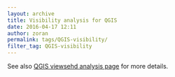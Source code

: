 ```yaml
---
layout: archive
title: Visibility analysis for QGIS
date: 2016-04-17 12:11
author: zoran
permalink: tags/QGIS-visibility/
filter_tag: QGIS-visibility 
---
```


See also [QGIS viewsehd analysis page](/visibility/) for more details.
